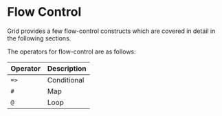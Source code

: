 # Flow Control

Grid provides a few flow-control constructs which are covered in detail in the following sections.

The operators for flow-control are as follows:

| Operator | Description |
|----------|-------------|
| `=>` | Conditional |
| `#` | Map |
| `@` | Loop |
